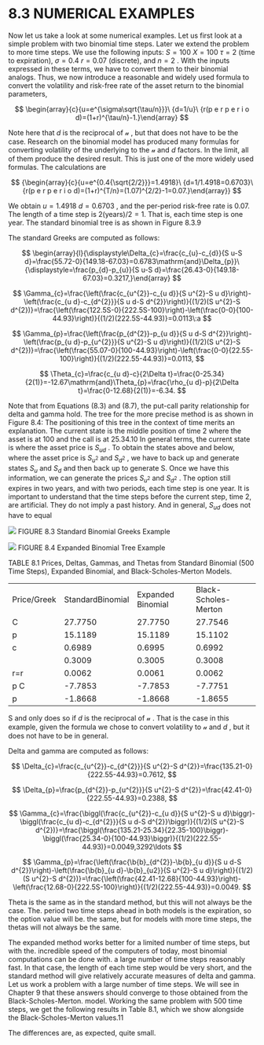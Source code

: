 # 8.3 NUMERICAL EXAMPLES

Now let us take a look at some numerical examples. Let us first look at a simple problem with two binomial time steps. Later we extend the problem to more time steps. We use the following inputs: $S=100$ $X=100$ $\tau=2$ (time to expiration), $\sigma=0.4$ $r=0.07$ (discrete), and $n=2$ . With the inputs expressed in these terms, we have to convert them to their binomial analogs. Thus, we now introduce a reasonable and widely used formula to convert the volatility and risk-free rate of the asset return to the binomial parameters,

$$
\begin{array}{c}{u=e^{\sigma\sqrt{\tau/n}}}\ {d=1/u}\ {r(p e r p e r i o d)=(1+r)^{\tau/n}-1.}\end{array}
$$

Note here that $d$ is the reciprocal of $\boldsymbol{\mathscr{u}}$ , but that does not have to be the case. Research on the binomial model has produced many formulas for converting volatility of the underlying to the $\boldsymbol{\mathscr{u}}$ and $d$ factors. In the limit, all of them produce the desired result. This is just one of the more widely used formulas. The calculations are

$$
{\begin{array}{c}{u=e^{0.4{\sqrt{2/2}}}=1.4918}\ {d=1/1.4918=0.6703}\ {r(p e r p e r i o d)=(1+r)^{T/n}=(1.07)^{2/2}-1=0.07.}\end{array}}
$$

We obtain $u=1.4918$ $d=0.6703$ , and the per-period risk-free rate is 0.07. The length of a time step is $2({\mathrm{years}})/2=1.$ That is, each time step is one year. The standard binomial tree is as shown in Figure 8.3.9

The standard Greeks are computed as follows:

$$
\begin{array}{l}{\displaystyle\Delta_{c}=\frac{c_{u}-c_{d}}{S u-S d}=\frac{55.72-0}{149.18-67.03}=0.6783\mathrm{and}\Delta_{p}}\ {\displaystyle=\frac{p_{d}-p_{u}}{S u-S d}=\frac{26.43-0}{149.18-67.03}=0.3217,}\end{array}
$$

$$
\Gamma_{c}=\frac{\left(\frac{c_{u^{2}}-c_{u d}}{S u^{2}-S u d}\right)-\left(\frac{c_{u d}-c_{d^{2}}}{S u d-S d^{2}}\right)}{(1/2)(S u^{2}-S d^{2})}=\frac{\left(\frac{122.5S-0}{222.5S-100}\right)-\left(\frac{0-0}{100-44.93}\right)}{(1/2)(222.5S-44.93)}=0.0113\:a
$$

$$
\Gamma_{p}=\frac{\left(\frac{p_{d^{2}}-p_{u d}}{S u d-S d^{2}}\right)-\left(\frac{p_{u d}-p_{u^{2}}}{S u^{2}-S u d}\right)}{(1/2)(S u^{2}-S d^{2})}=\frac{\left(\frac{55.07-0}{100-44.93}\right)-\left(\frac{0-0}{22.55-100}\right)}{(1/2)(222.55-44.93)}=0.0113,
$$

$$
\Theta_{c}=\frac{c_{u d}-c}{2\Delta t}=\frac{0-25.34}{2(1)}=-12.67\mathrm{and}\Theta_{p}=\frac{\rho_{u d}-p}{2\Delta t}=\frac{0-12.68}{2(1)}=-6.34.
$$

Note that from Equations (8.3) and (8.7), the put-call parity relationship for delta and gamma hold. The tree for the more precise method is as shown in Figure 8.4: The positioning of this tree in the context of time merits an explanation. The current state is the middle position of time 2 where the asset is at 100 and the call is at 25.34.10 In general terms, the current state is where the asset price is $S_{u d}$ . To obtain the states above and below, where the asset price is $S_{u^{2}}$ and $S_{d^{2}}$ , we have to back up and generate states $S_{u}$ and $S_{d}$ and then back up to generate S. Once we have this information, we can generate the prices $S_{u^{2}}$ and $S_{d^{2}}$ . The option still expires in two years, and with two periods, each time step is one year. It is important to understand that the time steps before the current step, time 2, are artificial. They do not imply a past history. And in general, $S_{u d}$ does not have to equal

![](9af3da2495acc7a2c188491f6ae8e47d4d6b58987bb7bdfc315d2002d0b5b08b.jpg)
FIGURE 8.3 Standard Binomial Greeks Example

![](c3d91e8b12b4217aec65cca63bf788288f316c307ce6f70652a5531b1506bc5f.jpg)
FIGURE 8.4 Expanded Binomial Tree Example

TABLE 8.1 Prices, Deltas, Gammas, and Thetas from Standard Binomial (500 Time Steps), Expanded Binomial, and Black-Scholes-Merton Models.


<html><body><table><tr><td>Price/Greek</td><td>StandardBinomial</td><td>Expanded Binomial</td><td>Black-Scholes-Merton</td></tr><tr><td>C</td><td>27.7750</td><td>27.7750</td><td>27.7546</td></tr><tr><td>p</td><td>15.1189</td><td>15.1189</td><td>15.1102</td></tr><tr><td>c</td><td>0.6989</td><td>0.6995</td><td>0.6992</td></tr><tr><td></td><td>0.3009</td><td>0.3005</td><td>0.3008</td></tr><tr><td>r=r</td><td>0.0062</td><td>0.0061</td><td>0.0062</td></tr><tr><td>p C</td><td>-7.7853</td><td>-7.7853</td><td>-7.7751</td></tr><tr><td>p</td><td>-1.8668</td><td>-1.8668</td><td>-1.8655</td></tr></table></body></html>

S and only does so if $d$ is the reciprocal of $\boldsymbol{\mathscr{u}}$ . That is the case in this example, given the formula we chose to convert volatility to $\boldsymbol{\mathscr{u}}$ and $d$ , but it does not have to be in general.

Delta and gamma are computed as follows:

$$
\Delta_{c}=\frac{c_{u^{2}}-c_{d^{2}}}{S u^{2}-S d^{2}}=\frac{135.21-0}{222.55-44.93}=0.7612,
$$

$$
\Delta_{p}=\frac{p_{d^{2}}-p_{u^{2}}}{S u^{2}-S d^{2}}=\frac{42.41-0}{222.55-44.93}=0.2388,
$$

$$
\Gamma_{c}=\frac{\biggl(\frac{c_{u^{2}}-c_{u d}}{S u^{2}-S u d}\biggr)-\biggl(\frac{c_{u d}-c_{d^{2}}}{S u d-S d^{2}}\biggr)}{(1/2)(S u^{2}-S d^{2})}=\frac{\biggl(\frac{135.21-25.34}{22.35-100}\biggr)-\biggl(\frac{25.34-0}{100-44.93}\biggr)}{(1/2)(222.55-44.93)}=0.0049,3292\ldots
$$

$$
\Gamma_{p}=\frac{\left(\frac{\b{b}_{d^{2}}-\b{b}_{u d}}{S u d-S d^{2}}\right)-\left(\frac{\b{b}_{u d}-\b{b}_{u2}}{S u^{2}-S u d}\right)}{(1/2)(S u^{2}-S d^{2})}=\frac{\left(\frac{42.41-12.68}{100-44.93}\right)-\left(\frac{12.68-0}{222.5S-100}\right)}{(1/2)(222.55-44.93)}=0.0049.
$$

Theta is the same as in the standard method, but this will not always be the case. The.
period two time steps ahead in both models is the expiration, so the option value will be.
the same, but for models with more time steps, the thetas will not always be the same.

The expanded method works better for a limited number of time steps, but with the. incredible speed of the computers of today, most binomial computations can be done with. a large number of time steps reasonably fast. In that case, the length of each time step would be very short, and the standard method will give relatively accurate measures of delta and gamma. Let us work a problem with a large number of time steps. We will see in Chapter 9 that these answers should converge to those obtained from the Black-Scholes-Merton. model. Working the same problem with 500 time steps, we get the following results in Table 8.1, which we show alongside the Black-Scholes-Merton values.11

The differences are, as expected, quite small.
